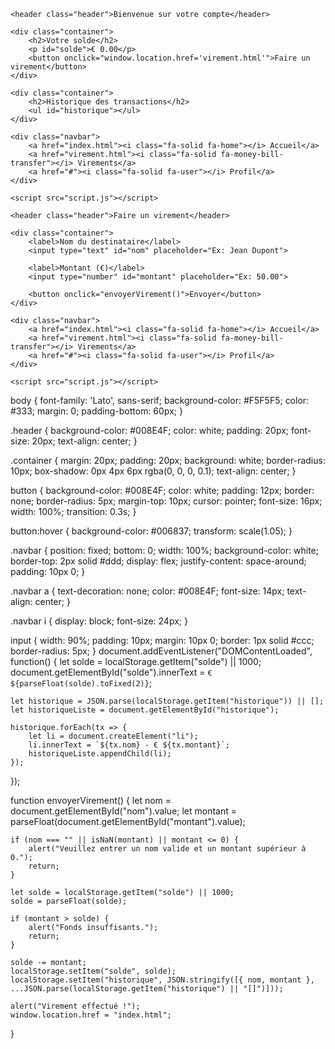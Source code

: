 <!DOCTYPE html>
<html lang="fr">
<head>
    <meta charset="UTF-8">
    <meta name="viewport" content="width=device-width, initial-scale=1.0">
    <title>BNP Paribas - Accueil</title>
    <link href="https://fonts.googleapis.com/css2?family=Lato:wght@300;400;700&display=swap" rel="stylesheet">
    <link rel="stylesheet" href="https://cdnjs.cloudflare.com/ajax/libs/font-awesome/6.0.0/css/all.min.css">
    <link rel="stylesheet" href="style.css">
</head>
<body>

    <header class="header">Bienvenue sur votre compte</header>

    <div class="container">
        <h2>Votre solde</h2>
        <p id="solde">€ 0.00</p>
        <button onclick="window.location.href='virement.html'">Faire un virement</button>
    </div>

    <div class="container">
        <h2>Historique des transactions</h2>
        <ul id="historique"></ul>
    </div>

    <div class="navbar">
        <a href="index.html"><i class="fa-solid fa-home"></i> Accueil</a>
        <a href="virement.html"><i class="fa-solid fa-money-bill-transfer"></i> Virements</a>
        <a href="#"><i class="fa-solid fa-user"></i> Profil</a>
    </div>

    <script src="script.js"></script>
</body>
</html>
<!DOCTYPE html>
<html lang="fr">
<head>
    <meta charset="UTF-8">
    <meta name="viewport" content="width=device-width, initial-scale=1.0">
    <title>BNP Paribas - Virement</title>
    <link href="https://fonts.googleapis.com/css2?family=Lato:wght@300;400;700&display=swap" rel="stylesheet">
    <link rel="stylesheet" href="https://cdnjs.cloudflare.com/ajax/libs/font-awesome/6.0.0/css/all.min.css">
    <link rel="stylesheet" href="style.css">
</head>
<body>

    <header class="header">Faire un virement</header>

    <div class="container">
        <label>Nom du destinataire</label>
        <input type="text" id="nom" placeholder="Ex: Jean Dupont">

        <label>Montant (€)</label>
        <input type="number" id="montant" placeholder="Ex: 50.00">

        <button onclick="envoyerVirement()">Envoyer</button>
    </div>

    <div class="navbar">
        <a href="index.html"><i class="fa-solid fa-home"></i> Accueil</a>
        <a href="virement.html"><i class="fa-solid fa-money-bill-transfer"></i> Virements</a>
        <a href="#"><i class="fa-solid fa-user"></i> Profil</a>
    </div>

    <script src="script.js"></script>
</body>
</html>
body {
    font-family: 'Lato', sans-serif;
    background-color: #F5F5F5;
    color: #333;
    margin: 0;
    padding-bottom: 60px;
}

.header {
    background-color: #008E4F;
    color: white;
    padding: 20px;
    font-size: 20px;
    text-align: center;
}

.container {
    margin: 20px;
    padding: 20px;
    background: white;
    border-radius: 10px;
    box-shadow: 0px 4px 6px rgba(0, 0, 0, 0.1);
    text-align: center;
}

button {
    background-color: #008E4F;
    color: white;
    padding: 12px;
    border: none;
    border-radius: 5px;
    margin-top: 10px;
    cursor: pointer;
    font-size: 16px;
    width: 100%;
    transition: 0.3s;
}

button:hover {
    background-color: #006837;
    transform: scale(1.05);
}

.navbar {
    position: fixed;
    bottom: 0;
    width: 100%;
    background-color: white;
    border-top: 2px solid #ddd;
    display: flex;
    justify-content: space-around;
    padding: 10px 0;
}

.navbar a {
    text-decoration: none;
    color: #008E4F;
    font-size: 14px;
    text-align: center;
}

.navbar i {
    display: block;
    font-size: 24px;
}

input {
    width: 90%;
    padding: 10px;
    margin: 10px 0;
    border: 1px solid #ccc;
    border-radius: 5px;
}
document.addEventListener("DOMContentLoaded", function() {
    let solde = localStorage.getItem("solde") || 1000;
    document.getElementById("solde").innerText = `€ ${parseFloat(solde).toFixed(2)}`;

    let historique = JSON.parse(localStorage.getItem("historique")) || [];
    let historiqueListe = document.getElementById("historique");

    historique.forEach(tx => {
        let li = document.createElement("li");
        li.innerText = `${tx.nom} - € ${tx.montant}`;
        historiqueListe.appendChild(li);
    });
});

function envoyerVirement() {
    let nom = document.getElementById("nom").value;
    let montant = parseFloat(document.getElementById("montant").value);
    
    if (nom === "" || isNaN(montant) || montant <= 0) {
        alert("Veuillez entrer un nom valide et un montant supérieur à 0.");
        return;
    }

    let solde = localStorage.getItem("solde") || 1000;
    solde = parseFloat(solde);

    if (montant > solde) {
        alert("Fonds insuffisants.");
        return;
    }

    solde -= montant;
    localStorage.setItem("solde", solde);
    localStorage.setItem("historique", JSON.stringify([{ nom, montant }, ...JSON.parse(localStorage.getItem("historique") || "[]")]));

    alert("Virement effectué !");
    window.location.href = "index.html";
}
